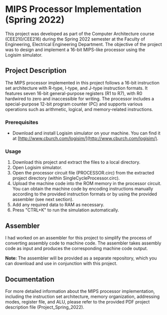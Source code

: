 # MIPS Processor Implementation (Spring 2022)

This project was developed as part of the Computer Architecture course (CEE210/CEE216) during the Spring 2022 semester at the Faculty of Engineering, Electrical Engineering Department. The objective of the project was to design and implement a 16-bit MIPS-like processor using the Logisim simulator.

## Project Description

The MIPS processor implemented in this project follows a 16-bit instruction set architecture with R-type, I-type, and J-type instruction formats. It features seven 16-bit general-purpose registers (R1 to R7), with R0 hardwired to zero and inaccessible for writing. The processor includes a special-purpose 12-bit program counter (PC) and supports various operations such as arithmetic, logical, and memory-related instructions.

### Prerequisites

- Download and install Logisim simulator on your machine. You can find it at [http://www.cburch.com/logisim/](http://www.cburch.com/logisim/).

### Usage
1. Download this project and extract the files to a local directory.
2. Open Logisim simulator.
3. Open the processor circuit file (PROCESSOR.circ) from the extracted project directory (within SingleCycleProcessor.circ).
4. Upload the machine code into the ROM memory in the processor circuit. You can obtain the machine code by encoding instructions manually according to the provided instruction formats or by using the provided assembler (see next section).
5. Add any required data to RAM as necessary.
6. Press "CTRL+K" to run the simulation automatically.

## Assembler

I had worked on an assembler for this project to simplify the process of converting assembly code to machine code. The assembler takes assembly code as input and produces the corresponding machine code output.

**Note:** The assembler will be provided as a separate repository, which you can download and use in conjunction with this project.

## Documentation

For more detailed information about the MIPS processor implementation, including the instruction set architecture, memory organization, addressing modes, register file, and ALU, please refer to the provided PDF project description file (Project_Spring_2022).
